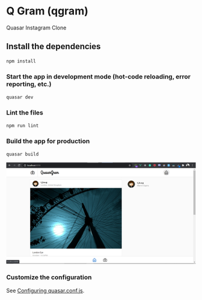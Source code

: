 # Q Gram (qgram)

Quasar Instagram Clone

## Install the dependencies
```bash
npm install
```

### Start the app in development mode (hot-code reloading, error reporting, etc.)
```bash
quasar dev
```

### Lint the files
```bash
npm run lint
```

### Build the app for production
```bash
quasar build
```

<img src="src/assets/Screenshot.png" alt="Instagram Clone">
  
### Customize the configuration
See [Configuring quasar.conf.js](https://quasar.dev/quasar-cli/quasar-conf-js).
